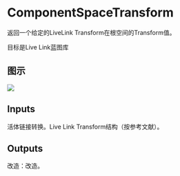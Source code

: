 # ComponentSpaceTransform

返回一个给定的LiveLink Transform在根空间的Transform值。

目标是Live Link蓝图库

## 图示

![]($-20221218-19450126.png)

## Inputs

活体链接转换。Live Link Transform结构（按参考文献）。  

## Outputs

改造：改造。
